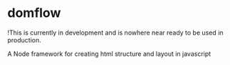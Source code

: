 # domflow
!This is currently in development and is nowhere near ready to be used in production.

A Node framework for creating html structure and layout in javascript
